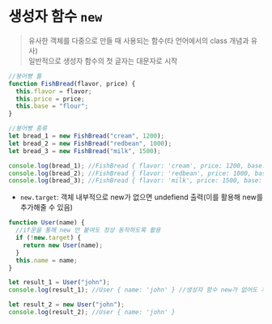 # 생성자 함수 `new`

> 유사한 객체를 다중으로 만들 때 사용되는 함수(타 언어에서의 class 개념과 유사)  
> 일반적으로 생성자 함수의 첫 글자는 대문자로 시작

```javascript
//붕어빵 틀
function FishBread(flavor, price) {
  this.flavor = flavor;
  this.price = price;
  this.base = "flour";
}

//붕어빵 종류
let bread_1 = new FishBread("cream", 1200);
let bread_2 = new FishBread("redbean", 1000);
let bread_3 = new FishBread("milk", 1500);

console.log(bread_1); //FishBread { flavor: 'cream', price: 1200, base: 'flour' }
console.log(bread_2); //FishBread { flavor: 'redbean', price: 1000, base: 'flour' }
console.log(bread_3); //FishBread { flavor: 'milk', price: 1500, base: 'flour' }
```

- `new.target`: 객체 내부적으로 new가 없으면 undefiend 출력(이를 활용해 new를 추가해줄 수 있음)

```javascript
function User(name) {
  //if문을 통해 new 안 붙여도 정상 동작하도록 활용
  if (!new.target) {
    return new User(name);
  }
  this.name = name;
}

let result_1 = User("john");
console.log(result_1); //User { name: 'john' } //생성자 함수 new가 없어도 제대로 출력됨

let result_2 = new User("john");
console.log(result_2); //User { name: 'john' }
```
